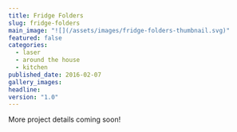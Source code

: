 ```yaml
---
title: Fridge Folders
slug: fridge-folders
main_image: "![](/assets/images/fridge-folders-thumbnail.svg)"
featured: false
categories:
  - laser
  - around the house
  - kitchen
published_date: 2016-02-07
gallery_images: 
headline: 
version: "1.0"
---
```


More project details coming soon!